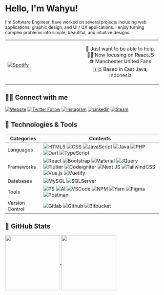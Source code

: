# Hello, I'm Wahyu!

I'm Software Engineer, have worked on several projects including web applications, graphic design, and UI / UX applications. I enjoy turning complex problems into simple, beautiful, and intuitive designs.

<table width="100%"> 
  <tr>
  <td width="50%">
      
&nbsp; <br> [![Spotify](https://novatorem-git-master.ridiansyah.vercel.app/api/spotify)](https://open.spotify.com/user/wahyuridiansyah)

  </td>
  <td width="50%">
<p align="center">🌱  Just want to be able to help. <br>
👨‍💻  Now focusing on ReactJS <br>
⚽️  Manchester United Fans <br>
🇮🇩  Based in East Java, Indonesia
</p>
  </td>
  </table>

## 🧑‍🚀 Connect with me

[![Website](https://img.shields.io/website?label=ridiansyah.dev&style=for-the-badge&url=https%3A%2F%2Fridiansyah.dev)](https://ridiansyah.dev)
[![Twitter Follow](https://img.shields.io/badge/twitter-%231DA1F2.svg?&style=for-the-badge&logo=twitter&logoColor=white)][twitter]
[![Instagram](https://img.shields.io/badge/instagram-%23E4405F.svg?&style=for-the-badge&logo=instagram&logoColor=white)][instagram]
[![Linkedin](https://img.shields.io/badge/linkedin-%230077B5.svg?&style=for-the-badge&logo=linkedin&logoColor=white)][linkedin]
[![Steam](https://img.shields.io/badge/Steam-%23000000.svg?&style=for-the-badge&logo=steam&logoColor=white)][steam]

## 🔧 Technologies & Tools
| Categories  | Contents |
| --------- | ------------------------------------------------------------------------------------------------------------------------ |
| Languages     | ![HTML5](https://img.shields.io/badge/html5%20-%23E34F26.svg?&style=for-the-badge&logo=html5&logoColor=white) ![CSS](https://img.shields.io/badge/CSS-239120?&style=for-the-badge&logo=css3&logoColor=white) ![JavaScript](https://img.shields.io/badge/JavaScript-F7DF1E?style=for-the-badge&logo=javascript&logoColor=black) ![Java](https://img.shields.io/badge/java-%23ED8B00.svg?&style=for-the-badge&logo=java&logoColor=white) ![PHP](https://img.shields.io/badge/php-%23777BB4.svg?&style=for-the-badge&logo=php&logoColor=white)  ![Dart](https://img.shields.io/badge/dart-%230175C2.svg?&style=for-the-badge&logo=dart&logoColor=white)  ![TypeScript](https://img.shields.io/badge/TypeScript-007ACC?style=for-the-badge&logo=typescript&logoColor=white) |
| Frameworks    | ![React](https://img.shields.io/badge/react%20-%2320232a.svg?&style=for-the-badge&logo=react&logoColor=%2361DAFB) ![Bootstrap](https://img.shields.io/badge/bootstrap%20-%23563D7C.svg?&style=for-the-badge&logo=bootstrap&logoColor=white) ![Material](https://img.shields.io/badge/material%20ui%20-%230081CB.svg?&style=for-the-badge&logo=material-ui&logoColor=white) ![JQuery](https://img.shields.io/badge/jquery%20-%230769AD.svg?&style=for-the-badge&logo=jquery&logoColor=white) ![Flutter](https://img.shields.io/badge/Flutter%20-%2302569B.svg?&style=for-the-badge&logo=Flutter&logoColor=white) ![Codeigniter](https://img.shields.io/badge/codeigniter%20-%23EE4623.svg?&style=for-the-badge&logo=Codeigniter&logoColor=white) ![Next JS](https://img.shields.io/badge/Next-black?style=for-the-badge&logo=next.js&logoColor=white) ![TailwindCSS](https://img.shields.io/badge/tailwindcss-%2338B2AC.svg?style=for-the-badge&logo=tailwind-css&logoColor=white) ![Vue.js](https://img.shields.io/badge/vuejs-%2335495e.svg?style=for-the-badge&logo=vuedotjs&logoColor=%234FC08D) ![Vuetify](https://img.shields.io/badge/Vuetify-1867C0?style=for-the-badge&logo=vuetify&logoColor=AEDDFF) |
| Databases     | ![MySQL](https://img.shields.io/badge/MySQL-00000F?style=for-the-badge&logo=mysql&logoColor=white) ![SQLServer](https://img.shields.io/badge/SQLServer-B71C1C?style=for-the-badge&logo=microsoft&logoColor=white) |
| Tools         | ![PS](https://img.shields.io/badge/adobe%20photoshop%20-%2331A8FF.svg?&style=for-the-badge&logo=adobe%20photoshop&logoColor=white) ![AI](https://img.shields.io/badge/adobe%20illustrator%20-%23FF9A00.svg?&style=for-the-badge&logo=adobe%20illustrator&logoColor=white) ![VSCode](https://img.shields.io/badge/visual%20studio%20code%20-%23007ACC.svg?&style=for-the-badge&logo=Visual%20Studio%20Code&logoColor=white) ![NPM](https://img.shields.io/badge/NPM-%23000000.svg?style=for-the-badge&logo=npm&logoColor=white) ![Yarn](https://img.shields.io/badge/yarn-%232C8EBB.svg?style=for-the-badge&logo=yarn&logoColor=white) ![Figma](https://img.shields.io/badge/figma-%23F24E1E.svg?style=for-the-badge&logo=figma&logoColor=white) ![Postman](https://img.shields.io/badge/Postman-FF6C37?style=for-the-badge&logo=postman&logoColor=white) |
| Version Control | ![Gitlab](https://img.shields.io/badge/gitlab%20-%23181717.svg?&style=for-the-badge&logo=gitlab&logoColor=white) ![Github](https://img.shields.io/badge/github%20-%23121011.svg?&style=for-the-badge&logo=github&logoColor=white) ![Bitbucket](https://img.shields.io/badge/bitbucket%20-%230047B3.svg?&style=for-the-badge&logo=bitbucket&logoColor=white) |

## 🚀 GitHub Stats

<a href="https://github.com/ridiansyah">
  <img height="180em" align="center" src="https://github-readme-stats.vercel.app/api?username=ridiansyah&show_icons=true&theme=merko&hide_border=true&count_private=true&include_all_commits=true" />
</a>
<a href="https://github.com/ridiansyah">
  <img height="180em" align="center" src="https://github-readme-stats.vercel.app/api/top-langs/?username=ridiansyah&layout=compact&theme=merko&hide_border=true&count_private=true&include_all_commits=true" />
  </a>

[website]: https://ridiansyah.dev
[twitter]: https://twitter.com/w_ridiansyah
[instagram]: https://instagram.com/w.ridiansyah
[linkedin]: https://linkedin.com/in/wahyuridiansyah
[steam]: https://steamcommunity.com/id/ridiansyah
